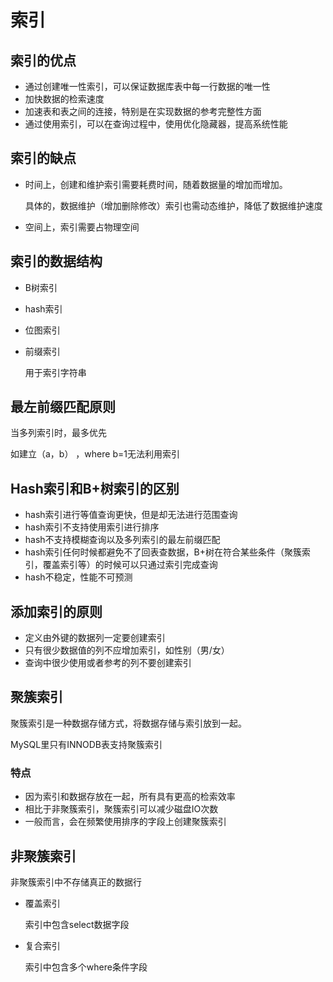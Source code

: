 # 索引

## 索引的优点

- 通过创建唯一性索引，可以保证数据库表中每一行数据的唯一性
- 加快数据的检索速度
- 加速表和表之间的连接，特别是在实现数据的参考完整性方面
- 通过使用索引，可以在查询过程中，使用优化隐藏器，提高系统性能

## 索引的缺点

- 时间上，创建和维护索引需要耗费时间，随着数据量的增加而增加。

  具体的，数据维护（增加删除修改）索引也需动态维护，降低了数据维护速度

- 空间上，索引需要占物理空间

## 索引的数据结构

- B树索引

- hash索引

- 位图索引

- 前缀索引

  用于索引字符串

## 最左前缀匹配原则

当多列索引时，最多优先

如建立（a，b） ，where b=1无法利用索引

## Hash索引和B+树索引的区别

- hash索引进行等值查询更快，但是却无法进行范围查询
- hash索引不支持使用索引进行排序
- hash不支持模糊查询以及多列索引的最左前缀匹配
- hash索引任何时候都避免不了回表查数据，B+树在符合某些条件（聚簇索引，覆盖索引等）的时候可以只通过索引完成查询
- hash不稳定，性能不可预测

## 添加索引的原则

- 定义由外键的数据列一定要创建索引
- 只有很少数据值的列不应增加索引，如性别（男/女）
- 查询中很少使用或者参考的列不要创建索引

## 聚簇索引

聚簇索引是一种数据存储方式，将数据存储与索引放到一起。

MySQL里只有INNODB表支持聚簇索引

### 特点

- 因为索引和数据存放在一起，所有具有更高的检索效率
- 相比于非聚簇索引，聚簇索引可以减少磁盘IO次数
- 一般而言，会在频繁使用排序的字段上创建聚簇索引

## 非聚簇索引

非聚簇索引中不存储真正的数据行

- 覆盖索引

  索引中包含select数据字段

- 复合索引

  索引中包含多个where条件字段